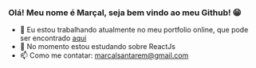 ### Olá! Meu nome é Marçal, seja bem vindo ao meu Github! 😁

- 🔭 Eu estou trabalhando atualmente no meu portfolio online, que pode ser encontrado <a href="https://marcalsantarem.netlify.app" target="_blank">aqui</a>
- 🌱 No momento estou estudando sobre ReactJs
- 📫 Como me contatar: marcalsantarem@gmail.com
